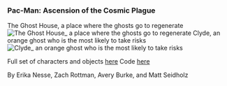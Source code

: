### Pac-Man: Ascension of the Cosmic Plague
 The Ghost House, a place where the ghosts go to regenerate ![The Ghost House_ a place where the ghosts go to regenerate](https://github.com/ukd1/rc-creative-coding/assets/8473989/6500dabf-170a-4f1e-a20d-72ef80a133ca) Clyde, an orange ghost who is the most likely to take risks ![Clyde_ an orange ghost who is the most likely to take risks](https://github.com/ukd1/rc-creative-coding/assets/8473989/42ba0b38-c0da-4259-b759-bf91574a1cca)  Full set of characters and objects [here](https://drive.google.com/file/d/1-mo5gi_S4OJuDOSiG0D7bQvHXU9Gay2T/view?usp=sharing) Code [here](https://colab.research.google.com/drive/1sPbDbFkBlwo23T84ZURyOJgWJtsHNgFo?usp=sharing)  By Erika Nesse, Zach Rottman, Avery Burke, and Matt Seidholz 
